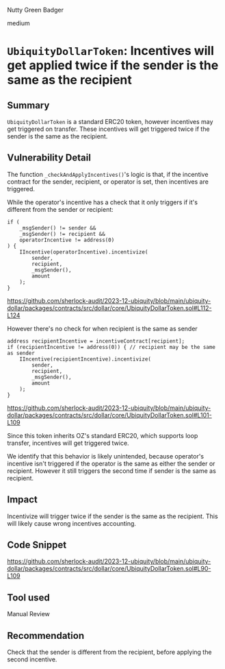 Nutty Green Badger

medium

# `UbiquityDollarToken`: Incentives will get applied twice if the sender is the same as the recipient

## Summary

`UbiquityDollarToken` is a standard ERC20 token, however incentives may get triggered on transfer. These incentives will get triggered twice if the sender is the same as the recipient.

## Vulnerability Detail

The function `_checkAndApplyIncentives()`'s logic is that, if the incentive contract for the sender, recipient, or operator is set, then incentives are triggered.

While the operator's incentive has a check that it only triggers if it's different from the sender or recipient:

```solidity
if (
    _msgSender() != sender &&
    _msgSender() != recipient &&
    operatorIncentive != address(0) 
) {
    IIncentive(operatorIncentive).incentivize(
        sender,
        recipient,
        _msgSender(),
        amount
    );
}
```

https://github.com/sherlock-audit/2023-12-ubiquity/blob/main/ubiquity-dollar/packages/contracts/src/dollar/core/UbiquityDollarToken.sol#L112-L124

However there's no check for when recipient is the same as sender

```solidity
address recipientIncentive = incentiveContract[recipient];
if (recipientIncentive != address(0)) { // recipient may be the same as sender
    IIncentive(recipientIncentive).incentivize(
        sender,
        recipient,
        _msgSender(),
        amount
    );
}
```

https://github.com/sherlock-audit/2023-12-ubiquity/blob/main/ubiquity-dollar/packages/contracts/src/dollar/core/UbiquityDollarToken.sol#L101-L109

Since this token inherits OZ's standard ERC20, which supports loop transfer, incentives will get triggered twice. 

We identify that this behavior is likely unintended, because operator's incentive isn't triggered if the operator is the same as either the sender or recipient. However it still triggers the second time if sender is the same as recipient.

## Impact

Incentivize will trigger twice if the sender is the same as the recipient. This will likely cause wrong incentives accounting.

## Code Snippet

https://github.com/sherlock-audit/2023-12-ubiquity/blob/main/ubiquity-dollar/packages/contracts/src/dollar/core/UbiquityDollarToken.sol#L90-L109

## Tool used

Manual Review

## Recommendation

Check that the sender is different from the recipient, before applying the second incentive.

